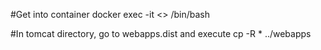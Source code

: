 #Get into container
docker exec -it <<container-name>> /bin/bash

#In tomcat directory, go to webapps.dist and execute 
cp -R * ../webapps
